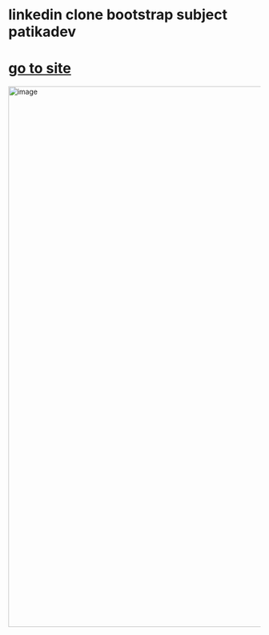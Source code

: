 # linkedin clone bootstrap subject patikadev
# [go to site](https://yasinenis.github.io/linkedin-clone-bootstrap-subject-patikadev/)

<img width="1919" height="1079" alt="image" src="https://github.com/user-attachments/assets/05d1e487-42f9-4f41-89b4-1efa5330e484" />
